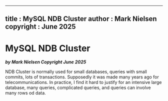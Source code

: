 
---
title : MySQL NDB Cluster
author : Mark Nielsen
copyright : June 2025
---


MySQL NDB Cluster
==============================

_**by Mark Nielsen
Copyright June 2025**_

NDB Cluster is normally used for small databases, queries with small commits, lots of transactions. Supposedly
it was made many years ago for telecommunications. In practice, I find it hard to justify for an intensive
large database, many queries, complicated queries, and queries can involve many rows od data. 